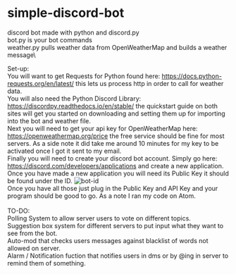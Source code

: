 # simple-discord-bot
discord bot made with python and discord.py\
bot.py is your bot commands\
weather.py pulls weather data from OpenWeatherMap and builds a weather message\

Set-up:\
You will want to get Requests for Python found here: https://docs.python-requests.org/en/latest/ 
this lets us process http in order to call for weather data.\
You will also need the Python Discord Library: https://discordpy.readthedocs.io/en/stable/
the quickstart guide on both sites will get you started on downloading and setting them up for importing into the bot and weather file.\
Next you will need to get your api key for OpenWeatherMap here: https://openweathermap.org/price the free service should be fine for most servers. As a side note it did take me around 10 minutes for my key to be activated once I got it sent to my email.\
Finally you will need to create your discord bot account. Simply go here: https://discord.com/developers/applications and create a new application.\
Once you have made a new application you will need its Public Key it should be found under the ID.
![bot-id](https://i.imgur.com/MJ9VEkX.png)\
Once you have all those just plug in the Public Key and API Key and your program should be good to go. As a note I ran my code on Atom.\
\
TO-DO:\
Polling System to allow server users to vote on different topics.\
Suggestion box system for different servers to put input what they want to see from the bot.\
Auto-mod that checks users messages against blacklist of words not allowed on server.\
Alarm / Notification fuction that notifies users in dms or by @ing in server to remind them of something.
